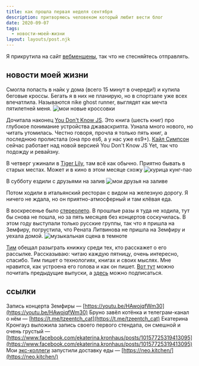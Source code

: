 ```yaml
---
title: как прошла первая неделя сентября
description: притворяюсь человеком который любит вести блог
date: 2020-09-07
tags:
  - новости-моей-жизни
layout: layouts/post.njk
---
```


Я прикрутила на сайт [вебменшены](https://indieweb.org/Webmention), так что не стесняйтесь отправлять. 

## новости моей жизни

Смогла попасть в найк у дома (всего 15 минут в очереди!) и купила беговые кроссы. Бегать я в них не планирую, но в спортзале уже всех впечатлила. Называются nike ghost runner, выглядят как мечта пятилетней меня.
![мои новые кроссовки](../../img/nikeghostracer.jpg)

Дочитала наконец [You Don't Know JS](https://github.com/getify/You-Dont-Know-JS). Это книга (шесть книг) про глубокое понимание устройства джаваскрипта. Узнала много нового, но читать утомилась. Честно говоря, прочла я только пять книг, а последнюю пролистала (она про es6, а у нас уже es9+). [Кайл Симпсон](https://me.getify.com) сейчас работает над новой версией You Don't Know JS Yet, так что подожду и ревайзну.

В четверг ужинали в [Tiger Lily](https://www.instagram.com/cafe_tiger_lily), там всё как обычно. Приятно бывать в старых местах. Может и в кино в этом месяце схожу
![курица кунг-пао](../../img/ti-ly.jpg)

В субботу ездили с друзьями на залив
![мои друзья на заливе](../../img/bay.jpg)

Потом ходили в итальянский ресторан с видом на железную дорогу. Я ничего не ждала, но он приятно-атмосферный и там клёвая еда. 

В воскресенье было [стереолето](https://bestfest.ru/). В прошлые разы я туда не ходила, тут бы снова не пошла, но за пять месяцев без концертов соскучилась. В этом году выступали только русские группы, так что я пришла на Земфиру, погрустила, что Рената Литвинова не пришла на Земфиру и уехала домой.
![музыкальная сцена в темноте](../../img/zemfira.jpg)


[Тим](https://marinintim.com/) обещал разыграть книжку среди тех, кто расскажет о его рассылке. Рассказываю: читаю каждую пятницу, очень интересно, спасибо. Тим пишет о технологиях, книгах и своих мыслях. Мне нравится, как устроена его голова и как он пишет. [Вот тут](https://marinintim.com/newsletter/) можно почитать предыдущие выпуски, а [здесь](https://marinintim.com/#subscribe) можно подписаться.

## ссылки

Запись концерта Земфиры — [https://youtu.be/HAwojqfWm30](https://youtu.be/HAwojqfWm30)
Бруно завёл котёнка и телеграм-канал о нём — [https://t.me/tzeentch_cat](https://t.me/tzeentch_cat)
Екатерина Кронгауз выложила запись своего первого стендапа, он смешной и очень грустый — [https://www.facebook.com/ekaterina.kronhaus/posts/10157725319413095](https://www.facebook.com/ekaterina.kronhaus/posts/10157725319413095)
Мои [экс-коллеги](https://breadhead.ru/) запустили доставку еды — [https://neo.kitchen/](https://neo.kitchen/)